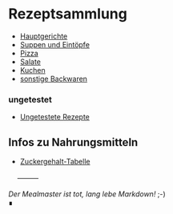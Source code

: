 # Rezeptsammlung

 - [Hauptgerichte](docs/Hauptgerichte.md)
 - [Suppen und Eintöpfe](docs/Suppen-und-Eintöpfe.md)
 - [Pizza](docs/Pizza.md)
 - [Salate](docs/Salate.md)
 - [Kuchen](docs/Kuchen.md)
 - [sonstige Backwaren](docs/Backwaren.md)

### ungetestet

 - [Ungetestete Rezepte](docs/Ungetestete-Rezepte.md)

## Infos zu Nahrungsmitteln

 - [Zuckergehalt-Tabelle](docs/Zuckergehalt_2017.md)

　
———

*Der Mealmaster ist tot, lang lebe Markdown!* ;-)  
∎
